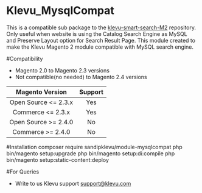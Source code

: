 # Klevu_MysqlCompat
This is a compatible sub package to the [klevu-smart-search-M2](https://github.com/klevu/klevu-smart-search-M2) repository. 
Only useful when website is using the Catalog Search Engine as MySQL and Preserve Layout option for Search Result Page.
This module created to make the Klevu Magento 2 module compatible with MySQL search engine.

#Compatibility
- Magento 2.0 to Magento 2.3 versions
- Not compatible(no needed) to Magento 2.4 versions

| Magento Version | Support |
| :----: | :----: | 
| Open Source \<= 2.3.x | Yes
| Commerce <= 2.3.x | Yes |
| Open Source >= 2.4.0 | No |
| Commerce >= 2.4.0 | No | 

#Installation
composer require sandipklevu/module-mysqlcompat
php bin/magento setup:upgrade
php bin/magento setup:di:compile 
php bin/magento setup:static-content:deploy


#For Queries
- Write to us Klevu support support@klevu.com 



